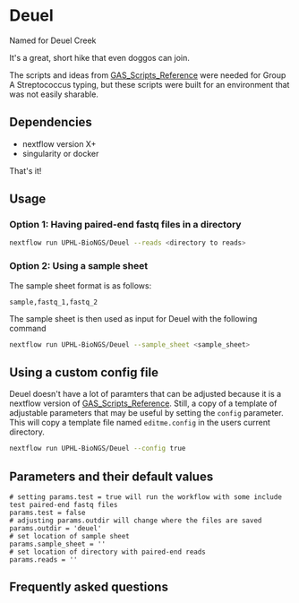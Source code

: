 # Deuel

Named for Deuel Creek

It's a great, short hike that even doggos can join.

The scripts and ideas from [GAS_Scripts_Reference](https://github.com/BenJamesMetcalf/GAS_Scripts_Reference) were needed for Group A Streptococcus typing, but these scripts were built for an environment that was not easily sharable. 

## Dependencies
- nextflow version X+
- singularity or docker

That's it!

## Usage

### Option 1: Having paired-end fastq files in a directory

```bash
nextflow run UPHL-BioNGS/Deuel --reads <directory to reads>
```

### Option 2: Using a sample sheet

The sample sheet format is as follows:
```
sample,fastq_1,fastq_2
```

The sample sheet is then used as input for Deuel with the following command
```bash
nextflow run UPHL-BioNGS/Deuel --sample_sheet <sample_sheet>
```

## Using a custom config file

Deuel doesn't have a lot of paramters that can be adjusted because it is a nextflow version of [GAS_Scripts_Reference](https://github.com/BenJamesMetcalf/GAS_Scripts_Reference). Still, a copy of a template of adjustable parameters that may be useful by setting the `config` parameter. This will copy a template file named `editme.config` in the users current directory.

```bash
nextflow run UPHL-BioNGS/Deuel --config true
```

## Parameters and their default values
```
# setting params.test = true will run the workflow with some include test paired-end fastq files
params.test = false
# adjusting params.outdir will change where the files are saved
params.outdir = 'deuel'
# set location of sample sheet 
params.sample_sheet = ''
# set location of directory with paired-end reads
params.reads = ''
```

## Frequently asked questions